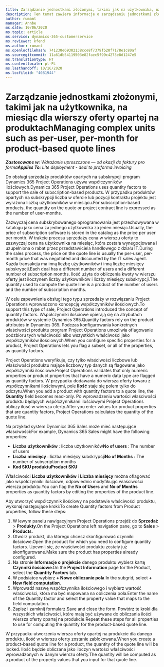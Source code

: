 ```yaml
---
title: Zarządzanie jednostkami złożonymi, takimi jak na użytkownika, na miesiąc dla wierszy oferty opartej na produktach
description: Ten temat zawiera informacje o zarządzaniu jednostkami złożonymi w wierszu oferty opartej na produktach.
author: rumant
manager: Annbe
ms.date: 10/06/2020
ms.topic: article
ms.service: dynamics-365-customerservice
ms.reviewer: kfend
ms.author: rumant
ms.openlocfilehash: 741230e69302138cce8f7379f520f7178e1c80af
ms.sourcegitcommit: 11a61db54119503e82faec5f99c4273e8d1247e5
ms.translationtype: HT
ms.contentlocale: pl-PL
ms.lasthandoff: 10/16/2020
ms.locfileid: "4081944"
---
```

# <a name="managing-complex-units-such-as-per-user-per-month-for-product-based-quote-lines"></a><span data-ttu-id="6e41a-103">Zarządzanie jednostkami złożonymi, takimi jak na użytkownika, na miesiąc dla wierszy oferty opartej na produktach</span><span class="sxs-lookup"><span data-stu-id="6e41a-103">Managing complex units such as per-user, per-month for product-based quote lines</span></span>

<span data-ttu-id="6e41a-104">_**Zastosowane w:** Wdrażanie uproszczone — od okazji do faktury pro forma_</span><span class="sxs-lookup"><span data-stu-id="6e41a-104">_**Applies To:** Lite deployment - deal to proforma invoicing_</span></span>

<span data-ttu-id="6e41a-105">Do obsługi sprzedaży produktów opartych na subskrypcji program Dynamics 365 Project Operations używa współczynników ilościowych.</span><span class="sxs-lookup"><span data-stu-id="6e41a-105">Dynamics 365 Project Operations uses quantity factors to support the sale of subscription-based products.</span></span> <span data-ttu-id="6e41a-106">W przypadku produktów opartych na subskrypcji liczba w ofercie lub pozycji kontraktu projektu jest wyrażona liczbą użytkowników w miesiącu.</span><span class="sxs-lookup"><span data-stu-id="6e41a-106">For subscription-based products, the quantity on the quote or project contract line is expressed as the number of user-months.</span></span>

<span data-ttu-id="6e41a-107">Zazwyczaj cena subskrybowanego oprogramowania jest przechowywana w katalogu jako cena za jednego użytkownika za jeden miesiąc.</span><span class="sxs-lookup"><span data-stu-id="6e41a-107">Usually, the price of subscription software is stored in the catalog as the price per user per month.</span></span> <span data-ttu-id="6e41a-108">W trakcie procesu sprzedaży cena w wierszu oferty to zazwyczaj cena na użytkownika na miesiąc, która została wynegocjowana i uzupełniona o rabat przez przedstawiciela handlowego z działu IT.</span><span class="sxs-lookup"><span data-stu-id="6e41a-108">During the sales process, the price on the quote line is usually the per-user, per-month price that was negotiated and discounted by the IT sales agent.</span></span> <span data-ttu-id="6e41a-109">Każda transakcja ma inną liczbę użytkowników i inną liczbę miesięcy subskrypcji.</span><span class="sxs-lookup"><span data-stu-id="6e41a-109">Each deal has a different number of users and a different number of subscription months.</span></span> <span data-ttu-id="6e41a-110">Ilość użyta do obliczenia kwoty w wierszu oferty jest iloczynem liczby użytkowników i liczby miesięcy subskrypcji.</span><span class="sxs-lookup"><span data-stu-id="6e41a-110">The quantity used to compute the quote line is a product of the number of users and the number of subscription months.</span></span>

<span data-ttu-id="6e41a-111">W celu zapewnienia obsługi tego typu sprzedaży w rozwiązaniu Project Operations wprowadzono koncepcję współczynników ilościowych.</span><span class="sxs-lookup"><span data-stu-id="6e41a-111">To support this type of sale, Project Operations introduced the concept of quantity factors.</span></span> <span data-ttu-id="6e41a-112">Współczynniki ilościowe opierają się na atrybutach produktów w systemie Dynamics 365.</span><span class="sxs-lookup"><span data-stu-id="6e41a-112">Quantity factors rely on the product attributes in Dynamics 365.</span></span> <span data-ttu-id="6e41a-113">Podczas konfigurowania konkretnych właściwości produktu program Project Operations umożliwia oflagowanie podzbioru tych właściwości albo wszystkich właściwości jako współczynników ilościowych.</span><span class="sxs-lookup"><span data-stu-id="6e41a-113">When you configure specific properties for a product, Project Operations lets you flag a subset, or all of the properties, as quantity factors.</span></span>

<span data-ttu-id="6e41a-114">Project Operations weryfikuje, czy tylko właściwości liczbowe lub właściwości produktu mające liczbowy typ danych są flagowane jako współczynniki ilościowe.</span><span class="sxs-lookup"><span data-stu-id="6e41a-114">Project Operations validates that only numeric properties or product properties that have a numeric data type are flagged as quantity factors.</span></span> <span data-ttu-id="6e41a-115">W przypadku dodawania do wiersza oferty towaru z współczynnikami ilościowymi, pole **Ilość** staje się polem tylko do odczytu.</span><span class="sxs-lookup"><span data-stu-id="6e41a-115">When you add a product with quantity factors to a quote line, the **Quantity** field becomes read-only.</span></span> <span data-ttu-id="6e41a-116">Po wprowadzeniu wartości właściwości produktu będących współczynnikami ilościowymi Project Operations obliczy ilość w wierszu oferty.</span><span class="sxs-lookup"><span data-stu-id="6e41a-116">After you enter values for product properties that are quantity factors, Project Operations calculates the quantity of the quote line.</span></span>

<span data-ttu-id="6e41a-117">Na przykład system Dynamics 365 Sales może mieć następujące właściwości:</span><span class="sxs-lookup"><span data-stu-id="6e41a-117">For example, Dynamics 365 Sales might have the following properties:</span></span>

- <span data-ttu-id="6e41a-118">**Liczba użytkowników** : liczba użytkowników</span><span class="sxs-lookup"><span data-stu-id="6e41a-118">**No of users** : The number of users</span></span>
- <span data-ttu-id="6e41a-119">**Liczba miesięcy** : liczba miesięcy subskrypcji</span><span class="sxs-lookup"><span data-stu-id="6e41a-119">**No of Months** : The number of subscription months</span></span>
- <span data-ttu-id="6e41a-120">**Kod SKU produktu**</span><span class="sxs-lookup"><span data-stu-id="6e41a-120">**Product SKU**</span></span>

<span data-ttu-id="6e41a-121">Właściwości **Liczba użytkowników** i **Liczba miesięcy** można oflagować jako współczynniki ilościowe, odpowiednio modyfikując właściwości wiersza produktu.</span><span class="sxs-lookup"><span data-stu-id="6e41a-121">You can flag the **No of Users** and **No of Months** properties as quantity factors by editing the properties of the product line.</span></span>

<span data-ttu-id="6e41a-122">Aby utworzyć współczynnik ilościowy na podstawie właściwości produktu, wykonaj następujące kroki:</span><span class="sxs-lookup"><span data-stu-id="6e41a-122">To create Quantity factors from Product properties, follow these steps:</span></span>

1. <span data-ttu-id="6e41a-123">W lewym panelu nawigacyjnym Project Operations przejdź do **Sprzedaż** > **Produkty**.</span><span class="sxs-lookup"><span data-stu-id="6e41a-123">On the Project Operations left navigation pane, go to **Sales** > **Products**.</span></span>
2. <span data-ttu-id="6e41a-124">Otwórz produkt, dla którego chcesz skonfigurować czynniki ilościowe.</span><span class="sxs-lookup"><span data-stu-id="6e41a-124">Open the product for which you need to configure quantity factors.</span></span> <span data-ttu-id="6e41a-125">Upewnij się, że właściwości produktu zostały już skonfigurowane.</span><span class="sxs-lookup"><span data-stu-id="6e41a-125">Make sure the product has properties already configured.</span></span>
3. <span data-ttu-id="6e41a-126">Na stronie **Informacje o projekcie** danego produktu wybierz kartę **Czynniki ilościowe**.</span><span class="sxs-lookup"><span data-stu-id="6e41a-126">On the **Project Information** page for the Product, select the **Quantity Factors** tab.</span></span>
4. <span data-ttu-id="6e41a-127">W podsiatce wybierz **+ Nowe obliczanie pola**.</span><span class="sxs-lookup"><span data-stu-id="6e41a-127">In the subgrid, select **+ New field computation**.</span></span>
5. <span data-ttu-id="6e41a-128">Wprowadź nazwę współczynnika ilościowego i wybierz wartość właściwości, która ma być mapowana na obliczenia pola.</span><span class="sxs-lookup"><span data-stu-id="6e41a-128">Enter the name of the Quantity factor and select the property value that maps to the field computation.</span></span>
6. <span data-ttu-id="6e41a-129">Zapisz i zamknij formularz.</span><span class="sxs-lookup"><span data-stu-id="6e41a-129">Save and close the form.</span></span> <span data-ttu-id="6e41a-130">Powtórz te kroki dla wszystkich właściwości, które mają być używane do obliczania ilości wiersza oferty opartej na produkcie.</span><span class="sxs-lookup"><span data-stu-id="6e41a-130">Repeat these steps for all properties to use for computing the quantity for the product-based quote line.</span></span>

<span data-ttu-id="6e41a-131">W przypadku utworzenia wiersza oferty opartej na produkcie dla danego produktu, ilość w wierszu oferty zostanie zablokowana.</span><span class="sxs-lookup"><span data-stu-id="6e41a-131">When you create a product-based quote line for a product, the quantity of the quote line will be locked.</span></span> <span data-ttu-id="6e41a-132">Ilość będzie obliczana jako iloczyn wartości właściwości wprowadzonych w danym wierszu oferty.</span><span class="sxs-lookup"><span data-stu-id="6e41a-132">The quantity will be computed as a product of the property values that you input for that quote line.</span></span>
